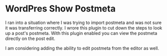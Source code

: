 # WordPres Show Postmeta

I ran into a situation where I was trying to import postmeta and was not sure it was transferring correctly. 
I wrore this plugin to cut down the steps to look up a post's postmeta. With this plugin enabled you can view the postmeta directly on the post edit. 

I am considering adding the ability to edit postmeta from the editor as well. 
